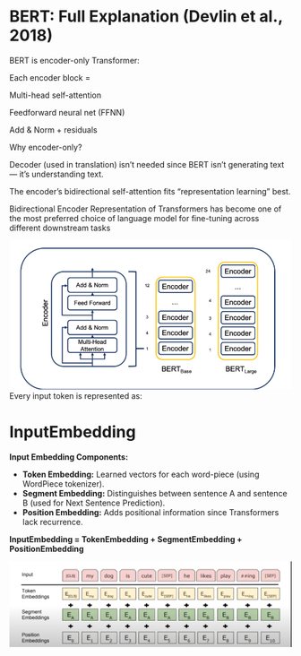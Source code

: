 # BERT: Full Explanation (Devlin et al., 2018)

BERT is encoder-only Transformer:

Each encoder block =

Multi-head self-attention

Feedforward neural net (FFNN)

Add & Norm + residuals

Why encoder-only?

Decoder (used in translation) isn’t needed since BERT isn’t generating text — it’s understanding text.

The encoder’s bidirectional self-attention fits “representation learning” best.

Bidirectional Encoder Representation of Transformers has become one of the most preferred choice of language model for fine-tuning across different downstream tasks

![alt text](image-4.png)
Every input token is represented as:

# InputEmbedding

**Input Embedding Components:**

- **Token Embedding:** Learned vectors for each word-piece (using WordPiece tokenizer).
- **Segment Embedding:** Distinguishes between sentence A and sentence B (used for Next Sentence Prediction).
- **Position Embedding:** Adds positional information since Transformers lack recurrence.

**InputEmbedding = TokenEmbedding + SegmentEmbedding + PositionEmbedding**

![alt text](image-5.png)
